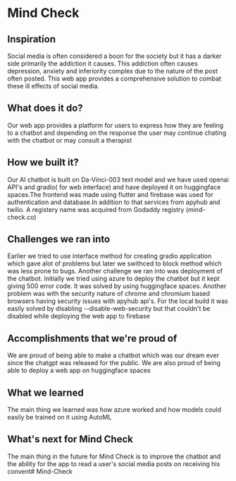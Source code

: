 
# Mind Check

## Inspiration
Social media is often considered a boon for the society but it has a darker side primarily the addiction it causes. This addiction often causes depression, anxiety and inferiority complex due to the nature of the post often posted. This web app provides a comprehensive solution to combat these ill effects of social media.

## What does it do?
Our web app provides a platform for users to express how they are feeling to a chatbot and depending on the response the user may continue chating with the chatbot or may consult a therapist

## How we built it?
Our AI chatbot is built on Da-Vinci-003 text model and we have used openai API's and gradio( for web interface) and have deployed it on huggingface spaces.The frontend was made using flutter and firebase was used for authentication and database.In addition to that services from apyhub and twilio. A registery name was acquired from Godaddy registry (mind-check.co)

## Challenges we ran into
Earlier we tried to use interface method for creating gradio application which gave alot of problems but later we swithced to block method which was less prone to bugs. Another challenge we ran into was deployment of the chatbot. Initially we tried using azure to deploy the chatbot but it kept giving 500 error code. It was solved by using huggingface spaces. Another problem was with the security nature of chrome and chromium based browsers having security issues with apyhub api's. For the local build it was easily solved by disabling --disable-web-security but that couldn't be disabled while deploying the web app to firebase

## Accomplishments that we're proud of
We are proud of being able to make a chatbot which was our dream ever since the chatgpt was released for the public. We are also proud of being able to deploy a web app on huggingface spaces

## What we learned
The main thing we learned was how azure worked and how models could easily be trained on it using AutoML

## What's next for Mind Check
The main thing in the future for Mind Check is to improve the chatbot and the ability for the app to read a user's social media posts on receiving his convent# Mind-Check
